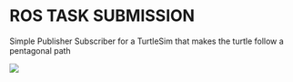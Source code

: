 # ROS TASK SUBMISSION

Simple Publisher Subscriber for a TurtleSim that makes the turtle follow a pentagonal path

![](https://media.giphy.com/media/WLIJiZxkSLIEHF9ues/giphy.gif)
